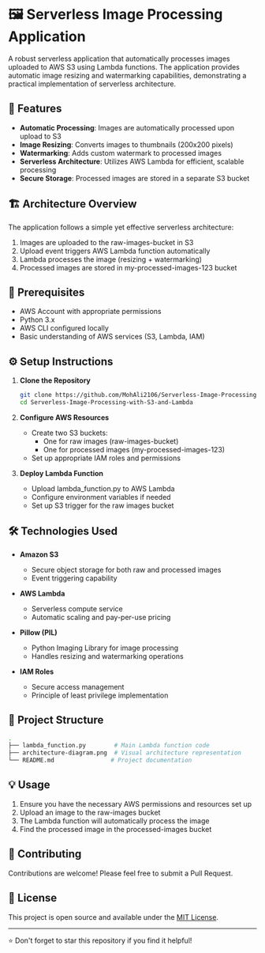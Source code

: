 # 🖼️ Serverless Image Processing Application

A robust serverless application that automatically processes images uploaded to AWS S3 using Lambda functions. The application provides automatic image resizing and watermarking capabilities, demonstrating a practical implementation of serverless architecture.

## 🎯 Features

- **Automatic Processing**: Images are automatically processed upon upload to S3
- **Image Resizing**: Converts images to thumbnails (200x200 pixels)
- **Watermarking**: Adds custom watermark to processed images
- **Serverless Architecture**: Utilizes AWS Lambda for efficient, scalable processing
- **Secure Storage**: Processed images are stored in a separate S3 bucket

## 🏗️ Architecture Overview

The application follows a simple yet effective serverless architecture:

1. Images are uploaded to the raw-images-bucket in S3
2. Upload event triggers AWS Lambda function automatically
3. Lambda processes the image (resizing + watermarking)
4. Processed images are stored in my-processed-images-123 bucket

## 🚀 Prerequisites

- AWS Account with appropriate permissions
- Python 3.x
- AWS CLI configured locally
- Basic understanding of AWS services (S3, Lambda, IAM)

## ⚙️ Setup Instructions

1. **Clone the Repository**
   ```bash
   git clone https://github.com/MohAli2106/Serverless-Image-Processing-with-S3-and-Lambda.git
   cd Serverless-Image-Processing-with-S3-and-Lambda
   ```

2. **Configure AWS Resources**
   - Create two S3 buckets:
     - One for raw images (raw-images-bucket)
     - One for processed images (my-processed-images-123)
   - Set up appropriate IAM roles and permissions

3. **Deploy Lambda Function**
   - Upload lambda_function.py to AWS Lambda
   - Configure environment variables if needed
   - Set up S3 trigger for the raw images bucket

## 🛠️ Technologies Used

- **Amazon S3**
  - Secure object storage for both raw and processed images
  - Event triggering capability

- **AWS Lambda**
  - Serverless compute service
  - Automatic scaling and pay-per-use pricing

- **Pillow (PIL)**
  - Python Imaging Library for image processing
  - Handles resizing and watermarking operations

- **IAM Roles**
  - Secure access management
  - Principle of least privilege implementation

## 📂 Project Structure

```bash
.
├── lambda_function.py        # Main Lambda function code
├── architecture-diagram.png  # Visual architecture representation
└── README.md                # Project documentation
```

## 💡 Usage

1. Ensure you have the necessary AWS permissions and resources set up
2. Upload an image to the raw-images bucket
3. The Lambda function will automatically process the image
4. Find the processed image in the processed-images bucket

## 🤝 Contributing

Contributions are welcome! Please feel free to submit a Pull Request.

## 📝 License

This project is open source and available under the [MIT License](LICENSE).

---

⭐ Don't forget to star this repository if you find it helpful!